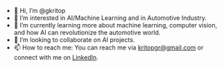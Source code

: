 - 👋 Hi, I’m @gkritop
- 👀 I’m interested in AI/Machine Learning and in Automotive Industry.
- 🌱 I’m currently learning more about machine learning, computer vision, and how AI can revolutionize the automotive world.
- 💞️ I’m looking to collaborate on AI projects.
- 📫 How to reach me: You can reach me via [kritopgr@gmail.com](mailto:kritopgr@gmail.com) or connect with me on [LinkedIn](www.linkedin.com/in/georgios-kritopoulos).

<!---
gkritop/gkritop is a ✨ special ✨ repository because its `README.md` (this file) appears on your GitHub profile.
You can click the Preview link to take a look at your changes.
--->
